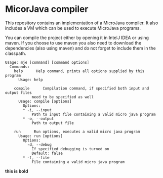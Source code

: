 # MicorJava compiler
This repository contains an implementation of a MicroJava compiler. It also includes a VM which can be used to execute MicroJava programs. 

You can compile the project either by opening it in IntelJ IDEA or using maven. 
If you choose to use maven you also need to download the dependencies (also using maven) and do not forget to include them in the classpath.

```
Usage: mje [command] [command options]
  Commands:
    help      Help command, prints all options supplied by this program
      Usage: help

    compile      Compilation command, if specified both input and output files 
            need to be specified as well
      Usage: compile [options]
        Options:
        * -i, --input
            Path to input file containing a valid micro java program
        * -o, --output
            Path to output file

    run      Run options, executes a valid micro java program
      Usage: run [options]
        Options:
          -d, --debug
            If specified debugging is turned on
            Default: false
        * -f, --file
            File containing a valid micro java program
```
<b>this is bold<b>

